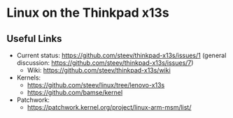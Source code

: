# Linux on the Thinkpad x13s

## Useful Links

- Current status: https://github.com/steev/thinkpad-x13s/issues/1 (general discussion: https://github.com/steev/thinkpad-x13s/issues/7)
  - Wiki: https://github.com/steev/thinkpad-x13s/wiki
- Kernels: 
  - https://github.com/steev/linux/tree/lenovo-x13s
  - https://github.com/bamse/kernel
- Patchwork:
  - https://patchwork.kernel.org/project/linux-arm-msm/list/
